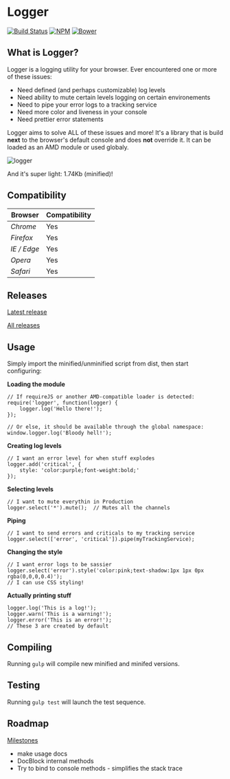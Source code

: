 # Logger

[![Build Status](https://travis-ci.org/fed135/Logger.svg?branch=master)](https://travis-ci.org/fed135/Logger)
[![NPM](https://img.shields.io/npm/v/console-logger.js.svg)](https://www.npmjs.com/package/console-logger.js)
[![Bower](https://img.shields.io/bower/v/logger.js.svg)](#)

## What is Logger?

Logger is a logging utility for your browser. 
Ever encountered one or more of these issues:

- Need defined (and perhaps customizable) log levels
- Need ability to mute certain levels logging on certain environements
- Need to pipe your error logs to a tracking service
- Need more color and liveness in your console
- Need prettier error statements

Logger aims to solve ALL of these issues and more!
It's a library that is build **next** to the browser's default console and does **not** override it.
It can be loaded as an AMD module or used globaly.

![logger](http://i231.photobucket.com/albums/ee109/FeD135/logger.jpg)

And it's super light: 1.74Kb (minified)!

## Compatibility

   Browser              | Compatibility
   ---------------------| -----------------------
   *Chrome*             | Yes
   *Firefox*            | Yes
   *IE / Edge*          | Yes
   *Opera*              | Yes
   *Safari*             | Yes


## Releases

[Latest release](https://github.com/fed135/Logger/releases/latest)

[All releases](https://github.com/fed135/Logger/releases)


## Usage

Simply import the minified/unminified script from dist, then start configuring:

**Loading the module**

    // If requireJS or another AMD-compatible loader is detected:
    require('logger', function(logger) {
        logger.log('Hello there!');
    });
    
    // Or else, it should be available through the global namespace:
    window.logger.log('Bloody hell!');
    

**Creating log levels**

    // I want an error level for when stuff explodes
    logger.add('critical', {
    	style: 'color:purple;font-weight:bold;'
    });

**Selecting levels**

    // I want to mute everythin in Production
    logger.select('*').mute();	// Mutes all the channels

**Piping**

    // I want to send errors and criticals to my tracking service
    logger.select(['error', 'critical']).pipe(myTrackingService);

**Changing the style**

    // I want error logs to be sassier
    logger.select('error').style('color:pink;text-shadow:1px 1px 0px rgba(0,0,0,0.4)');
    // I can use CSS styling!

**Actually printing stuff**

    logger.log('This is a log!');
    logger.warn('This is a warning!');
    logger.error('This is an error!');
    // These 3 are created by default


## Compiling

Running `gulp` will compile new minified and minifed versions.


## Testing

Running `gulp test` will launch the test sequence.


## Roadmap

[Milestones](https://github.com/fed135/Logger/milestones)

- make usage docs
- DocBlock internal methods
- Try to bind to console methods - simplifies the stack trace
